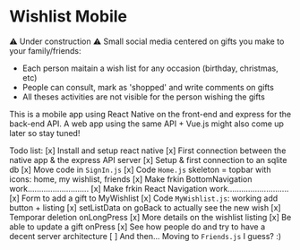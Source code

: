 # Wishlist Mobile

⚠️ Under construction ⚠️
Small social media centered on gifts you make to your family/friends:

- Each person maitain a wish list for any occasion (birthday, christmas, etc)
- People can consult, mark as 'shopped' and write comments on gifts
- All theses activities are not visible for the person wishing the gifts

This is a mobile app using React Native on the front-end and express for the back-end API. A web app using the same API + Vue.js might also come up later so stay tuned!

Todo list:
[x] Install and setup react native
[x] First connection between the native app & the express API server
[x] Setup & first connection to an sqlite db
[x] Move code in `SignIn.js`
[x] Code `Home.js` skeleton = topbar with icons: home, my wishlist, friends
[x] Make frkin BottomNavigation work...........................
[x] Make frkin React Navigation work...........................
[x] Form to add a gift to MyWishlist
[x] Code `MyWishlist.js`: working add button + listing
[x] setListData on goBack to actually see the new wish
[x] Temporar deletion onLongPress
[x] More details on the wishlist listing
[x] Be able to update a gift onPress
[x] See how people do and try to have a decent server architecture
[ ] And then... Moving to `Friends.js` I guess? :)

